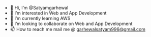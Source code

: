 - 👋 Hi, I’m @Satyamgarhewal
- 👀 I’m interested in Web and App Development
- 🌱 I’m currently learning AWS
- 💞️ I’m looking to collaborate on Web and App Development 
- 📫 How to reach me mail me @ garhewalsatyam996@gmail.com

<!---
Satyamgarhewal/Satyamgarhewal is a ✨ special ✨ repository because its `README.md` (this file) appears on your GitHub profile.
You can click the Preview link to take a look at your changes.
--->
